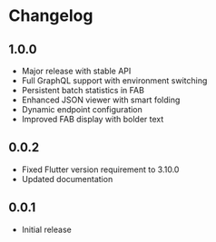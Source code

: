 # Changelog

## 1.0.0

* Major release with stable API
* Full GraphQL support with environment switching
* Persistent batch statistics in FAB
* Enhanced JSON viewer with smart folding
* Dynamic endpoint configuration
* Improved FAB display with bolder text

## 0.0.2

* Fixed Flutter version requirement to 3.10.0
* Updated documentation

## 0.0.1

* Initial release
